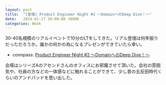 ```yaml
---
layout: post
title:  "[登壇] Product Engineer Night #2 〜DomainへのDeep Dive！〜"
date:   2024-01-17 10:00:00 +0900
categories: Wook
---
```


30-40名規模のリアルイベントで10分のLTをしてきた。リアル登壇は何年振りだっただろうか。誰かの何かの為になるプレゼンができていたら幸い。
- connpass: [Product Engineer Night #2 〜DomainへのDeep Dive！〜](https://product-engineer.connpass.com/event/305777/)

会場はシリーズAのアセンドさんのオフィスにお邪魔させて頂いた。会社の雰囲気や、社員の方などの一体感などに触れることができて、少し昔の五反田時代くらいのアンドパッドを思い出した。
